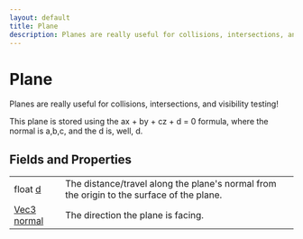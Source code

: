 ```yaml
---
layout: default
title: Plane
description: Planes are really useful for collisions, intersections, and visibility testing!  This plane is stored using the ax + by + cz + d = 0 formula, where the normal is a,b,c, and the d is, well, d.
---
```

# Plane

Planes are really useful for collisions, intersections, and
visibility testing!

This plane is stored using the ax + by + cz + d = 0 formula, where the
normal is a,b,c, and the d is, well, d.


## Fields and Properties

|  |  |
|--|--|
|float [d]({{site.url}}/Pages/Reference/Plane/d.html)|The distance/travel along the plane's normal from the origin to the surface of the plane.|
|[Vec3]({{site.url}}/Pages/Reference/Vec3.html) [normal]({{site.url}}/Pages/Reference/Plane/normal.html)|The direction the plane is facing.|



